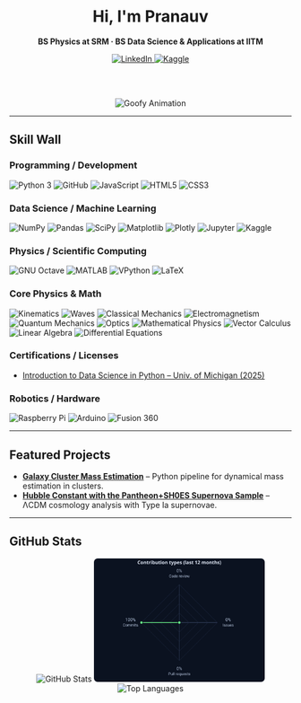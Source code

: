 <!-- HEADER -->
<div align="center">

# Hi, I'm Pranauv
**BS Physics at SRM · BS Data Science & Applications at IITM**

<a href="https://www.linkedin.com/in/pranauv-ch">
  <img src="https://img.shields.io/badge/LinkedIn-0A66C2?logo=linkedin&logoColor=white&style=for-the-badge" alt="LinkedIn"/>
</a>
<a href="https://kaggle.com/pranauvskandhan">
  <img src="https://img.shields.io/badge/Kaggle-20BEFF?logo=kaggle&logoColor=white&style=for-the-badge" alt="Kaggle"/>
</a>

<br/><br/>

<img src="https://media0.giphy.com/media/v1.Y2lkPTc5MGI3NjExbGFram9xNXdzcHZzcTh5dGxvMmdzeDhnN2N2Z3FoeGt4a3hmeXc4biZlcD12MV9pbnRlcm5hbF9naWZfYnlfaWQmY3Q9Zw/r88w2d7tHqazFwNEGN/giphy.gif"
     width="220" alt="Goofy Animation"/>

</div>

---

## Skill Wall

### Programming / Development
![Python 3](https://img.shields.io/badge/Python%203-3776AB?logo=python&logoColor=white&style=for-the-badge)
![GitHub](https://img.shields.io/badge/GitHub-181717?logo=github&logoColor=white&style=for-the-badge)
![JavaScript](https://img.shields.io/badge/JavaScript-F7DF1E?logo=javascript&logoColor=black&style=for-the-badge)
![HTML5](https://img.shields.io/badge/HTML5-E34F26?logo=html5&logoColor=white&style=for-the-badge)
![CSS3](https://img.shields.io/badge/CSS3-1572B6?logo=css3&logoColor=white&style=for-the-badge)

### Data Science / Machine Learning
![NumPy](https://img.shields.io/badge/NumPy-013243?logo=numpy&logoColor=white&style=for-the-badge)
![Pandas](https://img.shields.io/badge/pandas-150458?logo=pandas&logoColor=white&style=for-the-badge)
![SciPy](https://img.shields.io/badge/SciPy-8CAAE6?logo=scipy&logoColor=white&style=for-the-badge)
![Matplotlib](https://img.shields.io/badge/Matplotlib-11557C?logo=plotly&logoColor=white&style=for-the-badge)
![Plotly](https://img.shields.io/badge/Plotly-3F4F75?logo=plotly&logoColor=white&style=for-the-badge)
![Jupyter](https://img.shields.io/badge/Jupyter-F37626?logo=jupyter&logoColor=white&style=for-the-badge)
![Kaggle](https://img.shields.io/badge/Kaggle-20BEFF?logo=kaggle&logoColor=white&style=for-the-badge)

### Physics / Scientific Computing
![GNU Octave](https://img.shields.io/badge/GNU%20Octave-0790C0?logo=octave&logoColor=white&style=for-the-badge)
![MATLAB](https://img.shields.io/badge/MATLAB-E95420?logo=mathworks&logoColor=white&style=for-the-badge)
![VPython](https://img.shields.io/badge/VPython-FF6600?style=for-the-badge&logo=python&logoColor=white)
![LaTeX](https://img.shields.io/badge/LaTeX-008080?logo=latex&logoColor=white&style=for-the-badge)

### Core Physics & Math
![Kinematics](https://img.shields.io/badge/Kinematics-2E8B57?style=for-the-badge)
![Waves](https://img.shields.io/badge/Waves-1CA9C9?style=for-the-badge)
![Classical Mechanics](https://img.shields.io/badge/Classical%20Mechanics-004080?style=for-the-badge)
![Electromagnetism](https://img.shields.io/badge/Electromagnetism-1E90FF?style=for-the-badge)
![Quantum Mechanics](https://img.shields.io/badge/Quantum%20Mechanics-6A0DAD?style=for-the-badge)
![Optics](https://img.shields.io/badge/Optics-4682B4?style=for-the-badge)
![Mathematical Physics](https://img.shields.io/badge/Mathematical%20Physics-2F4F4F?style=for-the-badge)
![Vector Calculus](https://img.shields.io/badge/Vector%20Calculus-006400?style=for-the-badge)
![Linear Algebra](https://img.shields.io/badge/Linear%20Algebra-191970?style=for-the-badge)
![Differential Equations](https://img.shields.io/badge/Differential%20Equations-800000?style=for-the-badge)

### Certifications / Licenses
- [Introduction to Data Science in Python – Univ. of Michigan (2025)](https://coursera.org/share/e83386551c79adbc9ba0fc4848919933)

### Robotics / Hardware
![Raspberry Pi](https://img.shields.io/badge/Raspberry%20Pi-A22846?logo=raspberrypi&logoColor=white&style=for-the-badge)
![Arduino](https://img.shields.io/badge/Arduino-00979D?logo=arduino&logoColor=white&style=for-the-badge)
![Fusion 360](https://img.shields.io/badge/Fusion%20360-FF6C37?logo=autodesk&logoColor=white&style=for-the-badge)

---

## Featured Projects
- [**Galaxy Cluster Mass Estimation**](https://github.com/pranauvskandhan/Astrophysics-Research/tree/main/Dynamical%20Mass%20Estimation%20of%20a%20Galaxy%20Star) – Python pipeline for dynamical mass estimation in clusters.  
- [**Hubble Constant with the Pantheon+SH0ES Supernova Sample**](https://github.com/pranauvskandhan/Astrophysics-Research/tree/main/Hubble%20Constant) – ΛCDM cosmology analysis with Type Ia supernovae.

---

## GitHub Stats

<p align="center">
  <img src="https://github-readme-stats.vercel.app/api?username=pranauvskandhan&show_icons=true&theme=tokyonight&count_private=true&include_all_commits=true&cache_seconds=1800&v=1761544825" alt="GitHub Stats" height="220">
  <img src="https://raw.githubusercontent.com/pranauvskandhan/pranauvskandhan/main/contrib-radar.svg?v=1761544825" alt="Contribution Radar" height="220">
  <img src="https://github-readme-stats.vercel.app/api/top-langs/?username=pranauvskandhan&layout=compact&theme=tokyonight&cache_seconds=1800&v=1761544825" alt="Top Languages" height="220">
</p>
